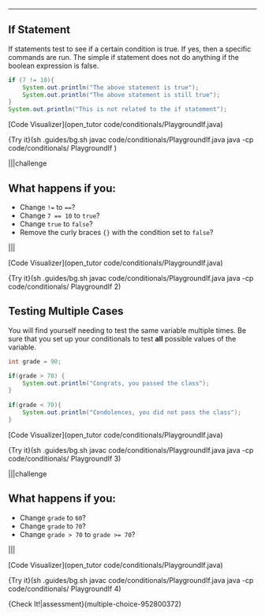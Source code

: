 ----------

## If Statement

If statements test to see if a certain condition is true. If yes, then a specific commands are run. The simple if statement does not do anything if the boolean expression is false.

```java
if (7 != 10){
    System.out.println("The above statement is true");
    System.out.println("The above statement is still true");
}
System.out.println("This is not related to the if statement");
```

[Code Visualizer](open_tutor code/conditionals/PlaygroundIf.java)

{Try it}(sh .guides/bg.sh javac code/conditionals/PlaygroundIf.java java -cp code/conditionals/ PlaygroundIf )

|||challenge
## What happens if you:
* Change `!=` to `==`?
* Change `7 == 10` to `true`?
* Change `true` to `false`?
* Remove the curly braces `{}` with the condition set to `false`?

|||

[Code Visualizer](open_tutor code/conditionals/PlaygroundIf.java)

{Try it}(sh .guides/bg.sh javac code/conditionals/PlaygroundIf.java java -cp code/conditionals/ PlaygroundIf 2)

## Testing Multiple Cases

You will find yourself needing to test the same variable multiple times. Be sure that you set up your conditionals to test **all** possible values of the variable.

```java
int grade = 90;

if(grade > 70) {
    System.out.println("Congrats, you passed the class");
}
    
if(grade < 70){
    System.out.println("Condolences, you did not pass the class");
}
```

[Code Visualizer](open_tutor code/conditionals/PlaygroundIf.java)

{Try it}(sh .guides/bg.sh javac code/conditionals/PlaygroundIf.java java -cp code/conditionals/ PlaygroundIf 3)

|||challenge
## What happens if you:
* Change `grade` to `60`?
* Change `grade` to `70`?
* Change `grade > 70` to `grade >= 70`?

|||

[Code Visualizer](open_tutor code/conditionals/PlaygroundIf.java)

{Try it}(sh .guides/bg.sh javac code/conditionals/PlaygroundIf.java java -cp code/conditionals/ PlaygroundIf 4)

{Check It!|assessment}(multiple-choice-952800372)

